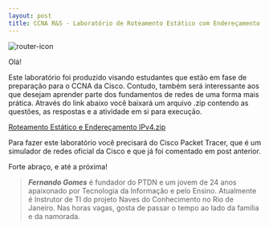 ```yaml
---
layout: post
title: CCNA R&S - Laboratório de Roteamento Estático com Endereçamento IPv4
---
```


![router-icon](https://cloud.githubusercontent.com/assets/25178466/22116445/a8f45c92-de57-11e6-871d-25611236bcdb.png)

Olá!

Este laboratório foi produzido visando estudantes que estão em fase de preparação para o CCNA da Cisco. Contudo, também será interessante aos que desejam aprender parte dos fundamentos de redes de uma forma mais prática. Através do link abaixo você baixará um arquivo .zip contendo as questões, as respostas e a atividade em si para execução.

[Roteamento Estático e Endereçamento IPv4.zip](https://github.com/ptdn/ptdn.github.io/files/717223/Roteamento.Estatico.e.Enderecamento.IPv4.zip)

Para fazer este laboratório você precisará do Cisco Packet Tracer, que é um simulador de redes oficial da Cisco e que já foi comentado em post anterior.

Forte abraço, e até a próxima!

> ***Fernando Gomes*** é fundador do PTDN e um jovem de 24 anos apaixonado por Tecnologia da Informação e pelo Ensino. Atualmente é Instrutor de TI  do projeto Naves do Conhecimento no Rio de Janeiro. Nas horas vagas, gosta de passar o tempo ao lado da família e da namorada.

